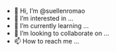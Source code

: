 - 👋 Hi, I’m @suellenromao
- 👀 I’m interested in ...
- 🌱 I’m currently learning ...
- 💞️ I’m looking to collaborate on ...
- 📫 How to reach me ...

<!---
suellenromao/suellenromao is a ✨ special ✨ repository because its `README.md` (this file) appears on your GitHub profile.
You can click the Preview link to take a look at your changes.
--->
